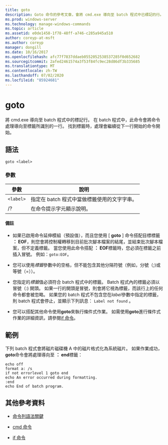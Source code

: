 ```yaml
---
title: goto
description: Goto 命令的參考文章，會將 cmd.exe 導向至 batch 程式中已標記的行。
ms.prod: windows-server
ms.technology: manage-windows-commands
ms.topic: article
ms.assetid: e0de1458-1f78-48ff-a746-c285a945a510
author: coreyp-at-msft
ms.author: coreyp
manager: dongill
ms.date: 10/16/2017
ms.openlocfilehash: afc77f7837ddaeb0552052538537285f0d652682
ms.sourcegitcommit: 2afed2461574a3f53f84fc9ec28d86df3b335685
ms.translationtype: MT
ms.contentlocale: zh-TW
ms.lasthandoff: 07/02/2020
ms.locfileid: "85924681"
---
```

# <a name="goto"></a>goto

將 cmd.exe 導向至 batch 程式中的標記行。 在 batch 程式中，此命令會將命令處理導向至標籤所識別的一行。 找到標籤時，處理會繼續從下一行開始的命令開始。

## <a name="syntax"></a>語法

```
goto <label>
```

### <a name="parameters"></a>參數

| 參數 | 說明 |
| --------- | ----------- |
| `<label>` | 指定在 batch 程式中當做標籤使用的文字字串。 |
| /? | 在命令提示字元顯示說明。 |

#### <a name="remarks"></a>備註

-  如果已啟用命令延伸模組（預設值），而且您使用 [ **goto** ] 命令搭配目標標籤 **： EOF**，則您會將控制權轉移到目前批次腳本檔案的結尾，並結束批次腳本檔案，但不定義標籤。 當您使用此命令搭配 **： EOF**標籤時，您必須在標籤之前插入冒號。 例如：`goto:EOF`。

- 您可以使用*標籤*參數中的空格，但不能包含其他分隔符號（例如，分號（;)或等號（=））。

- 您指定的*標籤*值必須符合 batch 程式中的標籤。 Batch 程式內的標籤必須以冒號（:) 開頭。 如果一行的開頭是冒號，則會將它視為標籤，而該行上的任何命令都會被忽略。 如果您的 batch 程式不包含您在*label*參數中指定的標籤，則 batch 程式會停止，並顯示下列訊息： `Label not found` 。

- 您可以搭配其他命令使用**goto**來執行條件式作業。 如需使用**goto**進行條件式作業的詳細資訊，請參閱[if 命令](if.md)。

## <a name="examples"></a>範例

下列 batch 程式會將磁片磁碟機 A 中的磁片格式化為系統磁片。 如果作業成功， **goto**命令會將處理導向至 **： end**標籤：

```
echo off
format a: /s
if not errorlevel 1 goto end
echo An error occurred during formatting.
:end
echo End of batch program.
```

## <a name="additional-references"></a>其他參考資料

- [命令列語法關鍵](command-line-syntax-key.md)

- [cmd 命令](cmd.md)

- [if 命令](if.md)